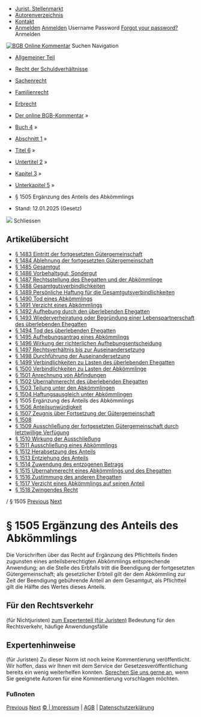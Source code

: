   * [Jurist. Stellenmarkt](https://bgb.kommentar.de/Buch-4/Abschnitt-1/Titel-6/Untertitel-2/Kapitel-3/Unterkapitel-5/</job-board> "Jurist. Stellenmarkt")
  * [Autorenverzeichnis](https://bgb.kommentar.de/Buch-4/Abschnitt-1/Titel-6/Untertitel-2/Kapitel-3/Unterkapitel-5/</Autorenverzeichnis> "Autorenverzeichnis")
  * [Kontakt](https://bgb.kommentar.de/Buch-4/Abschnitt-1/Titel-6/Untertitel-2/Kapitel-3/Unterkapitel-5/</Kontakt>)
  * [Anmelden](https://bgb.kommentar.de/Buch-4/Abschnitt-1/Titel-6/Untertitel-2/Kapitel-3/Unterkapitel-5/<#login> "show login form") [Anmelden](https://bgb.kommentar.de/Buch-4/Abschnitt-1/Titel-6/Untertitel-2/Kapitel-3/Unterkapitel-5/<#> "hide login form") Username Password
[Forgot your password?](https://bgb.kommentar.de/Buch-4/Abschnitt-1/Titel-6/Untertitel-2/Kapitel-3/Unterkapitel-5/</user/forgotpassword>) Anmelden 


[![BGB Online Kommentar](https://bgb.kommentar.de/extension/bgb/design/bgb/images/logo.png)](https://bgb.kommentar.de/Buch-4/Abschnitt-1/Titel-6/Untertitel-2/Kapitel-3/Unterkapitel-5/</> "BGB Online Kommentar")
Suchen
Navigation
  * [Allgemeiner Teil](https://bgb.kommentar.de/Buch-4/Abschnitt-1/Titel-6/Untertitel-2/Kapitel-3/Unterkapitel-5/</Buch-1>)
  * [Recht der Schuldverhältnisse](https://bgb.kommentar.de/Buch-4/Abschnitt-1/Titel-6/Untertitel-2/Kapitel-3/Unterkapitel-5/</Buch-2>)
  * [Sachenrecht](https://bgb.kommentar.de/Buch-4/Abschnitt-1/Titel-6/Untertitel-2/Kapitel-3/Unterkapitel-5/</Buch-3>)
  * [Familienrecht](https://bgb.kommentar.de/Buch-4/Abschnitt-1/Titel-6/Untertitel-2/Kapitel-3/Unterkapitel-5/</Buch-4>)
  * [Erbrecht](https://bgb.kommentar.de/Buch-4/Abschnitt-1/Titel-6/Untertitel-2/Kapitel-3/Unterkapitel-5/</Buch-5>)


  * [Der online BGB-Kommentar](https://bgb.kommentar.de/Buch-4/Abschnitt-1/Titel-6/Untertitel-2/Kapitel-3/Unterkapitel-5/</>) »
  * [Buch 4](https://bgb.kommentar.de/Buch-4/Abschnitt-1/Titel-6/Untertitel-2/Kapitel-3/Unterkapitel-5/</Buch-4>) »
  * [Abschnitt 1](https://bgb.kommentar.de/Buch-4/Abschnitt-1/Titel-6/Untertitel-2/Kapitel-3/Unterkapitel-5/</Buch-4/Abschnitt-1>) »
  * [Titel 6](https://bgb.kommentar.de/Buch-4/Abschnitt-1/Titel-6/Untertitel-2/Kapitel-3/Unterkapitel-5/</Buch-4/Abschnitt-1/Titel-6>) »
  * [Untertitel 2](https://bgb.kommentar.de/Buch-4/Abschnitt-1/Titel-6/Untertitel-2/Kapitel-3/Unterkapitel-5/</Buch-4/Abschnitt-1/Titel-6/Untertitel-2>) »
  * [Kapitel 3](https://bgb.kommentar.de/Buch-4/Abschnitt-1/Titel-6/Untertitel-2/Kapitel-3/Unterkapitel-5/</Buch-4/Abschnitt-1/Titel-6/Untertitel-2/Kapitel-3>) »
  * [Unterkapitel 5](https://bgb.kommentar.de/Buch-4/Abschnitt-1/Titel-6/Untertitel-2/Kapitel-3/Unterkapitel-5/</Buch-4/Abschnitt-1/Titel-6/Untertitel-2/Kapitel-3/Unterkapitel-5>) »
  * § 1505 Ergänzung des Anteils des Abkömmlings 
  * Stand: 12.01.2025 (Gesetz) 


![](https://vg01.met.vgwort.de/na/1c9909529ead4f509072c06d9081a7d5)
Schliessen 
## Artikelübersicht
  * [ § 1483 Eintritt der fortgesetzten Gütergemeinschaft ](https://bgb.kommentar.de/Buch-4/Abschnitt-1/Titel-6/Untertitel-2/Kapitel-3/Unterkapitel-5/</Buch-4/Abschnitt-1/Titel-6/Untertitel-2/Kapitel-3/Unterkapitel-5/Eintritt-der-fortgesetzten-Guetergemeinschaft>)
  * [ § 1484 Ablehnung der fortgesetzten Gütergemeinschaft ](https://bgb.kommentar.de/Buch-4/Abschnitt-1/Titel-6/Untertitel-2/Kapitel-3/Unterkapitel-5/</Buch-4/Abschnitt-1/Titel-6/Untertitel-2/Kapitel-3/Unterkapitel-5/Ablehnung-der-fortgesetzten-Guetergemeinschaft>)
  * [ § 1485 Gesamtgut ](https://bgb.kommentar.de/Buch-4/Abschnitt-1/Titel-6/Untertitel-2/Kapitel-3/Unterkapitel-5/</Buch-4/Abschnitt-1/Titel-6/Untertitel-2/Kapitel-3/Unterkapitel-5/Gesamtgut>)
  * [ § 1486 Vorbehaltsgut; Sondergut ](https://bgb.kommentar.de/Buch-4/Abschnitt-1/Titel-6/Untertitel-2/Kapitel-3/Unterkapitel-5/</Buch-4/Abschnitt-1/Titel-6/Untertitel-2/Kapitel-3/Unterkapitel-5/Vorbehaltsgut-Sondergut>)
  * [ § 1487 Rechtsstellung des Ehegatten und der Abkömmlinge ](https://bgb.kommentar.de/Buch-4/Abschnitt-1/Titel-6/Untertitel-2/Kapitel-3/Unterkapitel-5/</Buch-4/Abschnitt-1/Titel-6/Untertitel-2/Kapitel-3/Unterkapitel-5/Rechtsstellung-des-Ehegatten-und-der-Abkoemmlinge>)
  * [ § 1488 Gesamtgutsverbindlichkeiten ](https://bgb.kommentar.de/Buch-4/Abschnitt-1/Titel-6/Untertitel-2/Kapitel-3/Unterkapitel-5/</Buch-4/Abschnitt-1/Titel-6/Untertitel-2/Kapitel-3/Unterkapitel-5/Gesamtgutsverbindlichkeiten>)
  * [ § 1489 Persönliche Haftung für die Gesamtgutsverbindlichkeiten ](https://bgb.kommentar.de/Buch-4/Abschnitt-1/Titel-6/Untertitel-2/Kapitel-3/Unterkapitel-5/</Buch-4/Abschnitt-1/Titel-6/Untertitel-2/Kapitel-3/Unterkapitel-5/Persoenliche-Haftung-fuer-die-Gesamtgutsverbindlichkeiten>)
  * [ § 1490 Tod eines Abkömmlings ](https://bgb.kommentar.de/Buch-4/Abschnitt-1/Titel-6/Untertitel-2/Kapitel-3/Unterkapitel-5/</Buch-4/Abschnitt-1/Titel-6/Untertitel-2/Kapitel-3/Unterkapitel-5/Tod-eines-Abkoemmlings>)
  * [ § 1491 Verzicht eines Abkömmlings ](https://bgb.kommentar.de/Buch-4/Abschnitt-1/Titel-6/Untertitel-2/Kapitel-3/Unterkapitel-5/</Buch-4/Abschnitt-1/Titel-6/Untertitel-2/Kapitel-3/Unterkapitel-5/Verzicht-eines-Abkoemmlings>)
  * [ § 1492 Aufhebung durch den überlebenden Ehegatten ](https://bgb.kommentar.de/Buch-4/Abschnitt-1/Titel-6/Untertitel-2/Kapitel-3/Unterkapitel-5/</Buch-4/Abschnitt-1/Titel-6/Untertitel-2/Kapitel-3/Unterkapitel-5/Aufhebung-durch-den-ueberlebenden-Ehegatten>)
  * [ § 1493 Wiederverheiratung oder Begründung einer Lebenspartnerschaft des überlebenden Ehegatten ](https://bgb.kommentar.de/Buch-4/Abschnitt-1/Titel-6/Untertitel-2/Kapitel-3/Unterkapitel-5/</Buch-4/Abschnitt-1/Titel-6/Untertitel-2/Kapitel-3/Unterkapitel-5/Wiederverheiratung-oder-Begruendung-einer-Lebenspartnerschaft-des-ueberlebenden-Ehegatten>)
  * [ § 1494 Tod des überlebenden Ehegatten ](https://bgb.kommentar.de/Buch-4/Abschnitt-1/Titel-6/Untertitel-2/Kapitel-3/Unterkapitel-5/</Buch-4/Abschnitt-1/Titel-6/Untertitel-2/Kapitel-3/Unterkapitel-5/Tod-des-ueberlebenden-Ehegatten>)
  * [ § 1495 Aufhebungsantrag eines Abkömmlings ](https://bgb.kommentar.de/Buch-4/Abschnitt-1/Titel-6/Untertitel-2/Kapitel-3/Unterkapitel-5/</Buch-4/Abschnitt-1/Titel-6/Untertitel-2/Kapitel-3/Unterkapitel-5/Aufhebungsantrag-eines-Abkoemmlings>)
  * [ § 1496 Wirkung der richterlichen Aufhebungsentscheidung ](https://bgb.kommentar.de/Buch-4/Abschnitt-1/Titel-6/Untertitel-2/Kapitel-3/Unterkapitel-5/</Buch-4/Abschnitt-1/Titel-6/Untertitel-2/Kapitel-3/Unterkapitel-5/Wirkung-der-richterlichen-Aufhebungsentscheidung>)
  * [ § 1497 Rechtsverhältnis bis zur Auseinandersetzung ](https://bgb.kommentar.de/Buch-4/Abschnitt-1/Titel-6/Untertitel-2/Kapitel-3/Unterkapitel-5/</Buch-4/Abschnitt-1/Titel-6/Untertitel-2/Kapitel-3/Unterkapitel-5/Rechtsverhaeltnis-bis-zur-Auseinandersetzung>)
  * [ § 1498 Durchführung der Auseinandersetzung ](https://bgb.kommentar.de/Buch-4/Abschnitt-1/Titel-6/Untertitel-2/Kapitel-3/Unterkapitel-5/</Buch-4/Abschnitt-1/Titel-6/Untertitel-2/Kapitel-3/Unterkapitel-5/Durchfuehrung-der-Auseinandersetzung>)
  * [ § 1499 Verbindlichkeiten zu Lasten des überlebenden Ehegatten ](https://bgb.kommentar.de/Buch-4/Abschnitt-1/Titel-6/Untertitel-2/Kapitel-3/Unterkapitel-5/</Buch-4/Abschnitt-1/Titel-6/Untertitel-2/Kapitel-3/Unterkapitel-5/Verbindlichkeiten-zu-Lasten-des-ueberlebenden-Ehegatten>)
  * [ § 1500 Verbindlichkeiten zu Lasten der Abkömmlinge ](https://bgb.kommentar.de/Buch-4/Abschnitt-1/Titel-6/Untertitel-2/Kapitel-3/Unterkapitel-5/</Buch-4/Abschnitt-1/Titel-6/Untertitel-2/Kapitel-3/Unterkapitel-5/Verbindlichkeiten-zu-Lasten-der-Abkoemmlinge>)
  * [ § 1501 Anrechnung von Abfindungen ](https://bgb.kommentar.de/Buch-4/Abschnitt-1/Titel-6/Untertitel-2/Kapitel-3/Unterkapitel-5/</Buch-4/Abschnitt-1/Titel-6/Untertitel-2/Kapitel-3/Unterkapitel-5/Anrechnung-von-Abfindungen>)
  * [ § 1502 Übernahmerecht des überlebenden Ehegatten ](https://bgb.kommentar.de/Buch-4/Abschnitt-1/Titel-6/Untertitel-2/Kapitel-3/Unterkapitel-5/</Buch-4/Abschnitt-1/Titel-6/Untertitel-2/Kapitel-3/Unterkapitel-5/Uebernahmerecht-des-ueberlebenden-Ehegatten>)
  * [ § 1503 Teilung unter den Abkömmlingen ](https://bgb.kommentar.de/Buch-4/Abschnitt-1/Titel-6/Untertitel-2/Kapitel-3/Unterkapitel-5/</Buch-4/Abschnitt-1/Titel-6/Untertitel-2/Kapitel-3/Unterkapitel-5/Teilung-unter-den-Abkoemmlingen>)
  * [ § 1504 Haftungsausgleich unter Abkömmlingen ](https://bgb.kommentar.de/Buch-4/Abschnitt-1/Titel-6/Untertitel-2/Kapitel-3/Unterkapitel-5/</Buch-4/Abschnitt-1/Titel-6/Untertitel-2/Kapitel-3/Unterkapitel-5/Haftungsausgleich-unter-Abkoemmlingen>)
  * § 1505 Ergänzung des Anteils des Abkömmlings 
  * [ § 1506 Anteilsunwürdigkeit ](https://bgb.kommentar.de/Buch-4/Abschnitt-1/Titel-6/Untertitel-2/Kapitel-3/Unterkapitel-5/</Buch-4/Abschnitt-1/Titel-6/Untertitel-2/Kapitel-3/Unterkapitel-5/Anteilsunwuerdigkeit>)
  * [ § 1507 Zeugnis über Fortsetzung der Gütergemeinschaft ](https://bgb.kommentar.de/Buch-4/Abschnitt-1/Titel-6/Untertitel-2/Kapitel-3/Unterkapitel-5/</Buch-4/Abschnitt-1/Titel-6/Untertitel-2/Kapitel-3/Unterkapitel-5/Zeugnis-ueber-Fortsetzung-der-Guetergemeinschaft>)
  * [ § 1508 ](https://bgb.kommentar.de/Buch-4/Abschnitt-1/Titel-6/Untertitel-2/Kapitel-3/Unterkapitel-5/</Buch-4/Abschnitt-1/Titel-6/Untertitel-2/Kapitel-3/Unterkapitel-5/node_1946>)
  * [ § 1509 Ausschließung der fortgesetzten Gütergemeinschaft durch letztwillige Verfügung ](https://bgb.kommentar.de/Buch-4/Abschnitt-1/Titel-6/Untertitel-2/Kapitel-3/Unterkapitel-5/</Buch-4/Abschnitt-1/Titel-6/Untertitel-2/Kapitel-3/Unterkapitel-5/Ausschliessung-der-fortgesetzten-Guetergemeinschaft-durch-letztwillige-Verfuegung>)
  * [ § 1510 Wirkung der Ausschließung ](https://bgb.kommentar.de/Buch-4/Abschnitt-1/Titel-6/Untertitel-2/Kapitel-3/Unterkapitel-5/</Buch-4/Abschnitt-1/Titel-6/Untertitel-2/Kapitel-3/Unterkapitel-5/Wirkung-der-Ausschliessung>)
  * [ § 1511 Ausschließung eines Abkömmlings ](https://bgb.kommentar.de/Buch-4/Abschnitt-1/Titel-6/Untertitel-2/Kapitel-3/Unterkapitel-5/</Buch-4/Abschnitt-1/Titel-6/Untertitel-2/Kapitel-3/Unterkapitel-5/Ausschliessung-eines-Abkoemmlings>)
  * [ § 1512 Herabsetzung des Anteils ](https://bgb.kommentar.de/Buch-4/Abschnitt-1/Titel-6/Untertitel-2/Kapitel-3/Unterkapitel-5/</Buch-4/Abschnitt-1/Titel-6/Untertitel-2/Kapitel-3/Unterkapitel-5/Herabsetzung-des-Anteils>)
  * [ § 1513 Entziehung des Anteils ](https://bgb.kommentar.de/Buch-4/Abschnitt-1/Titel-6/Untertitel-2/Kapitel-3/Unterkapitel-5/</Buch-4/Abschnitt-1/Titel-6/Untertitel-2/Kapitel-3/Unterkapitel-5/Entziehung-des-Anteils>)
  * [ § 1514 Zuwendung des entzogenen Betrags ](https://bgb.kommentar.de/Buch-4/Abschnitt-1/Titel-6/Untertitel-2/Kapitel-3/Unterkapitel-5/</Buch-4/Abschnitt-1/Titel-6/Untertitel-2/Kapitel-3/Unterkapitel-5/Zuwendung-des-entzogenen-Betrags>)
  * [ § 1515 Übernahmerecht eines Abkömmlings und des Ehegatten ](https://bgb.kommentar.de/Buch-4/Abschnitt-1/Titel-6/Untertitel-2/Kapitel-3/Unterkapitel-5/</Buch-4/Abschnitt-1/Titel-6/Untertitel-2/Kapitel-3/Unterkapitel-5/Uebernahmerecht-eines-Abkoemmlings-und-des-Ehegatten>)
  * [ § 1516 Zustimmung des anderen Ehegatten ](https://bgb.kommentar.de/Buch-4/Abschnitt-1/Titel-6/Untertitel-2/Kapitel-3/Unterkapitel-5/</Buch-4/Abschnitt-1/Titel-6/Untertitel-2/Kapitel-3/Unterkapitel-5/Zustimmung-des-anderen-Ehegatten>)
  * [ § 1517 Verzicht eines Abkömmlings auf seinen Anteil ](https://bgb.kommentar.de/Buch-4/Abschnitt-1/Titel-6/Untertitel-2/Kapitel-3/Unterkapitel-5/</Buch-4/Abschnitt-1/Titel-6/Untertitel-2/Kapitel-3/Unterkapitel-5/Verzicht-eines-Abkoemmlings-auf-seinen-Anteil>)
  * [ § 1518 Zwingendes Recht ](https://bgb.kommentar.de/Buch-4/Abschnitt-1/Titel-6/Untertitel-2/Kapitel-3/Unterkapitel-5/</Buch-4/Abschnitt-1/Titel-6/Untertitel-2/Kapitel-3/Unterkapitel-5/Zwingendes-Recht>)


/ § 1505 
[Previous](https://bgb.kommentar.de/Buch-4/Abschnitt-1/Titel-6/Untertitel-2/Kapitel-3/Unterkapitel-5/</Buch-4/Abschnitt-1/Titel-6/Untertitel-2/Kapitel-3/Unterkapitel-5/Haftungsausgleich-unter-Abkoemmlingen> "§ 1504 Haftungsausgleich unter Abkömmlingen") [Next](https://bgb.kommentar.de/Buch-4/Abschnitt-1/Titel-6/Untertitel-2/Kapitel-3/Unterkapitel-5/</Buch-4/Abschnitt-1/Titel-6/Untertitel-2/Kapitel-3/Unterkapitel-5/Anteilsunwuerdigkeit> "§ 1506 Anteilsunwürdigkeit")
# § 1505 Ergänzung des Anteils des Abkömmlings
Die Vorschriften über das Recht auf Ergänzung des Pflichtteils finden zugunsten eines anteilsberechtigten Abkömmlings entsprechende Anwendung; an die Stelle des Erbfalls tritt die Beendigung der fortgesetzten Gütergemeinschaft; als gesetzlicher Erbteil gilt der dem Abkömmling zur Zeit der Beendigung gebührende Anteil an dem Gesamtgut, als Pflichtteil gilt die Hälfte des Wertes dieses Anteils.
## Für den Rechtsverkehr 
(für Nichtjuristen)
[zum Expertenteil (für Juristen)](https://bgb.kommentar.de/Buch-4/Abschnitt-1/Titel-6/Untertitel-2/Kapitel-3/Unterkapitel-5/<#expertenhinweise>)
Bedeutung für den Rechtsverkehr, häufige Anwendungsfälle
## Expertenhinweise
(für Juristen)
Zu dieser Norm ist noch keine Kommentierung veröffentlicht. Wir hoffen, dass wir Ihnen mit dem Service der Gesetzesveröffentlichung bereits ein wenig weiterhelfen konnten. [Sprechen Sie uns gerne an](https://bgb.kommentar.de/Buch-4/Abschnitt-1/Titel-6/Untertitel-2/Kapitel-3/Unterkapitel-5/</Kontakt>), wenn Sie geeignete Autoren für eine Kommentierung vorschlagen möchten. 
### Fußnoten
[Previous](https://bgb.kommentar.de/Buch-4/Abschnitt-1/Titel-6/Untertitel-2/Kapitel-3/Unterkapitel-5/</Buch-4/Abschnitt-1/Titel-6/Untertitel-2/Kapitel-3/Unterkapitel-5/Haftungsausgleich-unter-Abkoemmlingen> "§ 1504 Haftungsausgleich unter Abkömmlingen") [Next](https://bgb.kommentar.de/Buch-4/Abschnitt-1/Titel-6/Untertitel-2/Kapitel-3/Unterkapitel-5/</Buch-4/Abschnitt-1/Titel-6/Untertitel-2/Kapitel-3/Unterkapitel-5/Anteilsunwuerdigkeit> "§ 1506 Anteilsunwürdigkeit")
[© | Impressum](https://bgb.kommentar.de/Buch-4/Abschnitt-1/Titel-6/Untertitel-2/Kapitel-3/Unterkapitel-5/</Kontakt>) | [AGB](https://bgb.kommentar.de/Buch-4/Abschnitt-1/Titel-6/Untertitel-2/Kapitel-3/Unterkapitel-5/</AGB>) | [Datenschutzerklärung](https://bgb.kommentar.de/Buch-4/Abschnitt-1/Titel-6/Untertitel-2/Kapitel-3/Unterkapitel-5/</Datenschutzerklaerung-fuer-Leser>)
